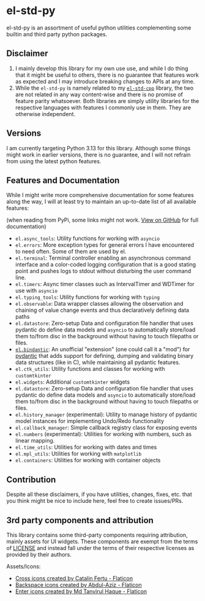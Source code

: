 # el-std-py

el-std-py is an assortment of useful python utilities complementing some builtin and third party python packages.


## Disclaimer

1. I mainly develop this library for my own use use, and while I do thing that it might be useful to others, there is no guarantee that features work as expected and I may introduce breaking changes to APIs at any time.
2. While the ```el-std-py``` is namely related to my [```el-std-cpp```](https://github.com/melektron/el_std_cpp) library, the two are not related in any way content-wise and there is no promise of feature parity whatsoever. Both libraries are simply utility libraries for the respective languages with features I commonly use in them. They are otherwise independent.


## Versions

I am currently targeting Python 3.13 for this library. Although some things might work in earlier versions, there is no guarantee, and I will not refrain from using the latest python features.


## Features and Documentation

While I might write more comprehensive documentation for some features along the way, I will at least try to maintain an up-to-date list of all available features:

(when reading from PyPi, some links might not work. [View on GitHub](https://github.com/melektron/el_std_py#features-and-documentation) for full documentation)

- ```el.async_tools```: Utility functions for working with ```asyncio```
- ```el.errors```: More exception types for general errors I have encountered to need often. Some of them are used by el.
- ```el.terminal```: Terminal controller enabling an asynchronous command interface and a color-coded logging configuration that is a good stating point and pushes logs to stdout without disturbing the user command line.
- ```el.timers```: Async timer classes such as IntervalTimer and WDTimer for use with ```asyncio```
- ```el.typing_tools```: Utility functions for working with ```typing```
- ```el.observable```: Data wrapper classes allowing the observation and chaining of value change events and thus declaratively defining data paths
- ```el.datastore```: Zero-setup Data and configuration file handler that uses pydantic do define data models and ```asyncio``` to automatically store/load them to/from disc in the background without having to touch filepaths or files.
- [```el.bindantic```](docs/bindantic.md): An unofficial "extension" (one could call it a "mod") for [pydantic](https://docs.pydantic.dev/latest/) that adds support for defining, dumping and validating binary data structures (like in C), while maintaining all pydantic features.
- ```el.ctk_utils```: Utility functions and classes for working with ```customtkinter```
- ```el.widgets```: Additional ```customtkinter``` widgets
- ```el.datastore```: Zero-setup Data and configuration file handler that uses pydantic do define data models and ```asyncio``` to automatically store/load them to/from disc in the background without having to touch filepaths or files.
- ```el.history_manager``` (experimental): Utility to manage history of pydantic model instances for implementing Undo/Redo functionality
- ```el.callback_manager```: Simple callback registry class for exposing events
- ```el.numbers``` (experimental): Utilities for working with numbers, such as linear mapping.
- ```el.time_utils```: Utilities for working with dates and times
- ```el.mpl_utils```: Utilities for working with ```matplotlib```
- ```el.containers```: Utilities for working with container objects


## Contribution

Despite all these disclaimers, if you have utilities, changes, fixes, etc. that you think might be nice to include here, feel free to create issues/PRs.

## 3rd party components and attribution

This library contains some third-party components requiring attribution, mainly assets for UI widgets.
These components are exempt from the terms of [LICENSE](LICENSE) and instead fall under the terms
of their respective licenses as provided by their authors.

Assets/Icons: 
- <a href="https://www.flaticon.com/free-icons/cross" title="cross icons">Cross icons created by Catalin Fertu - Flaticon</a>
- <a href="https://www.flaticon.com/free-icons/backspace" title="backspace icons">Backspace icons created by Abdul-Aziz - Flaticon</a>
- <a href="https://www.flaticon.com/free-icons/enter" title="enter icons">Enter icons created by Md Tanvirul Haque - Flaticon</a>